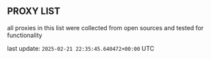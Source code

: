 ## PROXY LIST

all proxies in this list were collected from open sources and tested for functionality

last update: `2025-02-21 22:35:45.640472+00:00` UTC